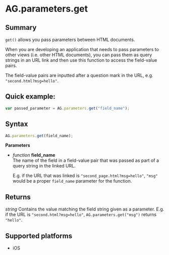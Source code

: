 # AG.parameters.get

## Summary
`get()` allows you pass parameters between HTML documents.

When you are developing an application that needs to pass parameters to other views (i.e. other HTML documents), you can pass them as query strings in an URL link and then use this function to access the field-value pairs.

The field-value pairs are inputted after a question mark in the URL, e.g. `"second.html?msg=hello"`.

## Quick example:
```javascript
var passed_parameter = AG.parameters.get("field_name");
```

## Syntax
```javascript
AG.parameters.get(field_name);
```

**Parameters**

* *function* **field_name**<br>
  The name of the field in a field-value pair that was passed as part of a query string in the linked URL.

  E.g. if the URL that was linked is `"second_page.html?msg=hello"`, `"msg"` would be a proper `field_name` parameter for the function.

## Returns 

*string*
Contains the value matching the field string given as a parameter. E.g. if the URL is `"second.html?msg=hello"`, `AG.parameters.get("msg")` returns `"hello"`.

## Supported platforms
* iOS